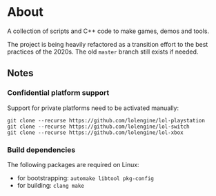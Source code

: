 
# About

A collection of scripts and C++ code to make games, demos and tools.

The project is being heavily refactored as a transition effort to the best
practices of the 2020s. The old `master` branch still exists if needed.

## Notes

### Confidential platform support

Support for private platforms need to be activated manually:

    git clone --recurse https://github.com/lolengine/lol-playstation
    git clone --recurse https://github.com/lolengine/lol-switch
    git clone --recurse https://github.com/lolengine/lol-xbox

### Build dependencies

The following packages are required on Linux:

 - for bootstrapping: `automake libtool pkg-config`
 - for building: `clang make`
